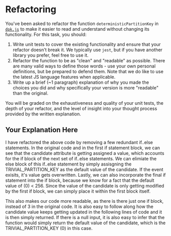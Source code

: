 # Refactoring

You've been asked to refactor the function `deterministicPartitionKey` in [`dpk.js`](dpk.js) to make it easier to read and understand without changing its functionality. For this task, you should:

1. Write unit tests to cover the existing functionality and ensure that your refactor doesn't break it. We typically use `jest`, but if you have another library you prefer, feel free to use it.
2. Refactor the function to be as "clean" and "readable" as possible. There are many valid ways to define those words - use your own personal definitions, but be prepared to defend them. Note that we do like to use the latest JS language features when applicable.
3. Write up a brief (~1 paragraph) explanation of why you made the choices you did and why specifically your version is more "readable" than the original.

You will be graded on the exhaustiveness and quality of your unit tests, the depth of your refactor, and the level of insight into your thought process provided by the written explanation.

## Your Explanation Here
 I have refactored the above code by removing a few redundant if..else statements. In the original code and in the first if statement block, we can see that the 
 candidate attribute is getting assigned a value, which accounts for the if block of the next set of if..else statements. 
  We can elimiate the else block of this if..else statement by simply assisgning the TRIVIAL_PARTITION_KEY as the default value of the candidate. If the event exisits,
 it's value gets overwritten. Lastly, we can also incorporate the final if statement into the if block, because we know for a fact that the default value of (0) < 256.
 Since the value of the candidate is only getting modified by the first if block, we can simply place it within the first block itself.

 This also makes our code more readable, as there is there just one if block, instead of 3 in the original code. It is also easy to follow along how the candidate value keeps 
 getting updated in the following lines of code and it is then simply returned. If there is a null input, it is also easy to infer that the function would simply return the 
 default value of the candidate, which is the TRIVIAL_PARTITION_KEY (0) in this case. 